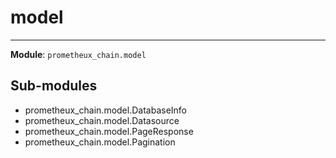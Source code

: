 # model

---
**Module**: `prometheux_chain.model`

Sub-modules
-----------
* prometheux_chain.model.DatabaseInfo
* prometheux_chain.model.Datasource
* prometheux_chain.model.PageResponse
* prometheux_chain.model.Pagination